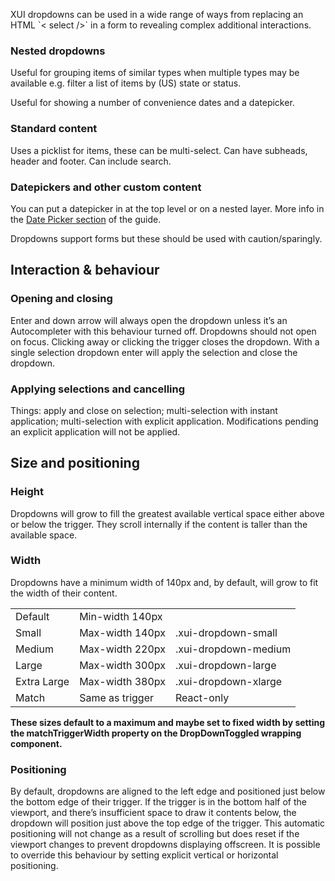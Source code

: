 <p class="xui-heading xui-text-deemphasis xui-text-color-muted">
XUI dropdowns can be used in a wide range of ways from replacing an HTML `< select />` in a form to revealing complex additional interactions.
</p>


### Nested dropdowns
Useful for grouping  items of similar types when multiple types may be available e.g. filter a list of items by (US) state or status.

Useful for showing a number of convenience dates and a datepicker.

### Standard content
Uses a picklist for items, these can be multi-select.
Can have subheads, header and footer.
Can include search.

### Datepickers and other custom content
You can put a datepicker in at the top level or on a nested layer.
More info in the [Date Picker section](section-datepicker.html) of the guide.

Dropdowns support forms but these should be used with caution/sparingly.

## Interaction & behaviour

### Opening and closing
Enter and down arrow will always open the dropdown unless it’s an Autocompleter with this behaviour turned off.
Dropdowns should not open on focus.
Clicking away or clicking the trigger closes the dropdown.
With a single selection dropdown enter will apply the selection and close the dropdown.

### Applying selections and cancelling

Things: apply and close on selection; multi-selection with instant application; multi-selection with explicit application.
Modifications pending an explicit application will not be applied.

## Size and positioning

### Height
Dropdowns will grow to fill the greatest available vertical space either above or below the trigger. They scroll internally if the content is taller than the available space.

### Width
Dropdowns have a minimum width of 140px and, by default, will grow to fit the width of their content.

|             |                 |                      |
| ----------- | --------------- | -------------------- |
| Default     | Min-width 140px |                      |
| Small       | Max-width 140px | .xui-dropdown-small  |
| Medium      | Max-width 220px | .xui-dropdown-medium |
| Large       | Max-width 300px | .xui-dropdown-large  |
| Extra Large | Max-width 380px | .xui-dropdown-xlarge |
| Match       | Same as trigger | React-only           |

**These sizes default to a maximum and maybe set to fixed width by setting the matchTriggerWidth property on the DropDownToggled wrapping component.**

### Positioning

By default, dropdowns are aligned to the left edge and positioned just below the bottom edge of their trigger.
If the trigger is in the bottom half of the viewport, and there’s insufficient space to draw it contents below, the dropdown will position just above the top edge of the trigger.
This automatic positioning will not change as a result of scrolling but does reset if the viewport changes to prevent dropdowns displaying offscreen.
It is possible to override this behaviour by setting explicit vertical or horizontal positioning.
